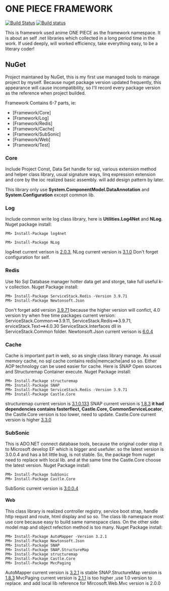 ONE PIECE FRAMEWORK 
===============

[![Build Status](https://travis-ci.org/itabas016/onepiece.svg?branch=master)](https://travis-ci.org/itabas016/onepiece) [![Build status](https://ci.appveyor.com/api/projects/status/xidvl2f2i6m0fu4d?svg=true)](https://ci.appveyor.com/project/itabas016/onepiece)

This is framework used anime ONE PIECE as the framework namespace. 
It is about an self .net libraries which collected in a long period time in the work.
If used deeply, will worked efficiency, take everything easy, to be a literary coder!

## NuGet

Project maintaned by NuGet, this is my first use managed tools to manage project by myself.
Because nuget package version updated frequently, this appearance will cause incompatibility,
so I'll record every package version as the reference when project builded.

Framework Contains 6-7 parts, ie:

  - [Framework/Core]
  - [Framework/Log]
  - [Framework/Redis]
  - [Framework/Cache]
  - [Framework/SubSonic]
  - [Framework/Web]
  - [Framework/Test]
    
### Core

Include Project Const, Data Set handle for sql, various extension method and helper class library,
usual signature ways, linq expression extension and core by the ioc realized basic assembly.
will add design pattern by later.

This library only use **System.ComponentModel.DataAnnotation** and **System.Configuration** except common lib.


### Log

Include common write log class library, here is **Utilities.Log4Net** and **NLog**.
Nuget package install:

    PM> Install-Package log4net

    PM> Install-Package NLog

log4net current verison is [2.0.3](https://www.nuget.org/packages/log4net/), NLog current version is [3.1.0](https://www.nuget.org/packages/NLog/)
Don't forget configuration for self.


### Redis

Use No Sql Database manager hotter data get and storge, take full useful k-v collection.
Nuget Package install:

    PM> Install-Package ServiceStack.Redis -Version 3.9.71
    PM> Install-Package Newtonsoft.Json

Don't forget add version [3.9.71](https://www.nuget.org/packages/ServiceStack.Redis/3.9.71) because the higher version will confict, 4.0 version try when free time
packages current version:
ServiceStack.Common==>3.9.11, ServiceStack.Redis==>3.9.71, erviceStack.Text==>4.0.30
ServiceStack.Interfaces dll in ServiceStack.Common folder.
Newtonsoft.Json current verison is [6.0.4](https://www.nuget.org/packages/Newtonsoft.Json/)


### Cache

Cache is important part in web, so as single class library manage.
As usual memory cache, no sql cache contains redis|memcache|and so so.
Either AOP technology can be used easier for cache. Here is SNAP Open sources and Structuremap Container execute.
Nuget Package install:

    PM> Install-Package structuremap
    PM> Install-Package SNAP
    PM> Install-Package ServiceStack.Redis -Version 3.9.71
    PM> Install-Package Castle.Core

structuremap current version is [3.1.0.133](https://www.nuget.org/packages/structuremap/)
SNAP current version is [1.8.3](https://www.nuget.org/packages/SNAP/) **it had dependencies contains fasterflect, Castle.Core, CommonServiceLocator**, the Castle.Core version is too lower, need to update.
Castle.Core current version is higher [3.3.0](https://www.nuget.org/packages/Castle.Core/)


### SubSonic

This is ADO.NET connect database tools, because the original coder stop it to Microsoft develop EF which is bigger and usefuler. so the latest version is 3.0.0.4 and has a bit little bug, is not stable.
So, the package from nuget need to replace with local lib. and at the same time the Castle.Core choose the latest version.
Nuget Package install:

    PM> Install-Package SubSonic
    PM> Install-Package Castle.Core

SubSonic current version is [3.0.0.4](https://www.nuget.org/packages/SubSonic/)


#### Web


This class library is realized controller registry, service boot strap, handle http requst and route, html display and so so.
The class lib namespace most use core because easy to build same namespace class.
On the other side model map and object refection method is too many.
Nuget Package install:

    PM> Install-Package AutoMapper -Version 3.2.1
    PM> Install-Package Newtonsoft.Json
    PM> Install-Package SNAP
    PM> Install-Package SNAP.StructureMap
    PM> Install-Package structuremap
    PM> Install-Package Castle.Core
    PM> Install-Package MvcPaging

AutoMapper current version is [3.2.1](https://www.nuget.org/packages/AutoMapper/3.2.1) is stable
SNAP.StructureMap version is [1.8.3](https://www.nuget.org/packages/SNAP.StructureMap/)
MvcPaging current version is [2.1.1](https://www.nuget.org/packages/MvcPaging/) is too higher ,use 1.0 version to replace.
and add local lib reference for Mircosoft.Web.Mvc version is 2.0.0
